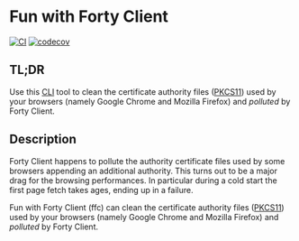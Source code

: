 # Fun with Forty Client

[![CI](https://github.com/riddlewiggler/ffc/actions/workflows/ci.yml/badge.svg)](https://github.com/riddlewiggler/ffc/actions/workflows/ci.yml)
[![codecov](https://codecov.io/gh/riddlewiggler/ffc/graph/badge.svg?token=5R70R73WK8)](https://codecov.io/gh/riddlewiggler/ffc)

## TL;DR

Use this [CLI][CLI] tool to clean the certificate authority files
([PKCS11][PKCS11]) used by your browsers (namely Google Chrome and Mozilla
Firefox) and *polluted* by Forty Client.

## Description

Forty Client happens to pollute the authority certificate files used by some
browsers appending an additional authority. This turns out to be a major drag
for the browsing performances. In particular during a cold start the first page
fetch takes ages, ending up in a failure.

Fun with Forty Client (ffc) can clean the certificate authority files
([PKCS11][PKCS11]) used by your browsers (namely Google Chrome and Mozilla
Firefox) and *polluted* by Forty Client.

[CLI]: https://en.wikipedia.org/wiki/Command-line_interface
[PKCS11]: https://en.wikipedia.org/wiki/PKCS_11
